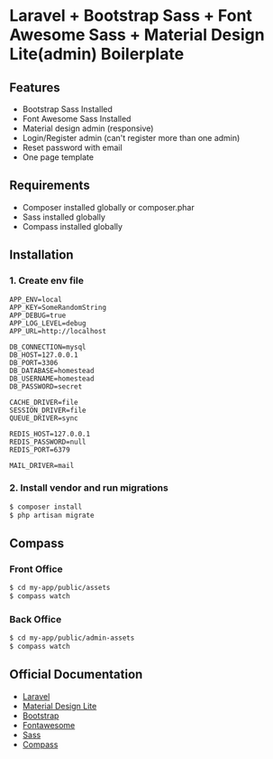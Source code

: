 # Laravel + Bootstrap Sass + Font Awesome Sass + Material Design Lite(admin) Boilerplate

## Features
  - Bootstrap Sass Installed
  - Font Awesome Sass Installed
  - Material design admin (responsive)
  - Login/Register admin (can't register more than one admin)
  - Reset password with email
  - One page template


## Requirements
  - Composer installed globally or composer.phar
  - Sass installed globally
  - Compass installed globally


## Installation
### 1. Create env file
```
APP_ENV=local
APP_KEY=SomeRandomString
APP_DEBUG=true
APP_LOG_LEVEL=debug
APP_URL=http://localhost

DB_CONNECTION=mysql
DB_HOST=127.0.0.1
DB_PORT=3306
DB_DATABASE=homestead
DB_USERNAME=homestead
DB_PASSWORD=secret

CACHE_DRIVER=file
SESSION_DRIVER=file
QUEUE_DRIVER=sync

REDIS_HOST=127.0.0.1
REDIS_PASSWORD=null
REDIS_PORT=6379

MAIL_DRIVER=mail
```

### 2. Install vendor and run migrations
```sh
$ composer install
$ php artisan migrate
```

## Compass

### Front Office
```sh
$ cd my-app/public/assets
$ compass watch
```

### Back Office
```sh
$ cd my-app/public/admin-assets
$ compass watch
```


## Official Documentation
  - [Laravel](http://laravel.com/docs)
  - [Material Design Lite](https://getmdl.io/)
  - [Bootstrap](http://getbootstrap.com/)
  - [Fontawesome](http://fontawesome.io/icons/)
  - [Sass](http://sass-lang.com/documentation/file.SASS_REFERENCE.html)
  - [Compass](http://compass-style.org/help/)
